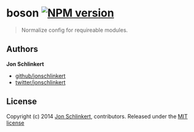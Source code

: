 # boson [![NPM version](https://badge.fury.io/js/boson.png)](http://badge.fury.io/js/boson)

> Normalize config for requireable modules.

## Authors

**Jon Schlinkert**

+ [github/jonschlinkert](https://github.com/jonschlinkert)
+ [twitter/jonschlinkert](http://twitter.com/jonschlinkert)

## License
Copyright (c) 2014 [Jon Schlinkert](https://github.com/jonschlinkert), contributors.
Released under the [MIT license](./LICENSE-MIT)